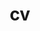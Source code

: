 ---
layout: cv
permalink: /cv/
redirect_to: https://daviszxj.github.io/assets/pdf/CV.pdf
title: cv
nav: true
nav_order: 3
---